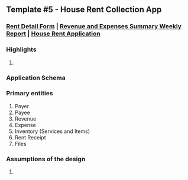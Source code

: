 ## Template #5 - House Rent Collection App                    
     
### [Rent Detail Form](https://app1.cliosight.com/app/forms//show/public?noNavbar=true)  |   [Revenue and Expenses Summary Weekly Report](https://app1.cliosight.com/app/reports//show/public?noNavbar=true)  | [House Rent Application](https://app1.cliosight.com/app/applications//show)            

### Highlights      
1.        

### Application Schema    
          

### Primary entities
1. Payer       
2. Payee     
3. Revenue       
4. Expense        
5. Inventory (Services and Items)             
6. Rent Receipt       
7. Files    

### Assumptions of the design     
1.    

